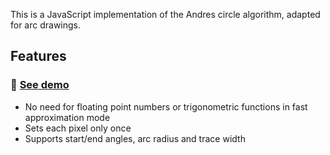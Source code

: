 This is a JavaScript implementation of the Andres circle algorithm, adapted for arc drawings.

## Features
### :rocket: [See demo](https://motla.github.io/arc-algorithm/)
- No need for floating point numbers or trigonometric functions in fast approximation mode
- Sets each pixel only once
- Supports start/end angles, arc radius and trace width